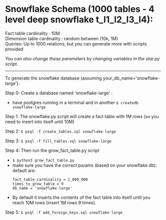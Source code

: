 # Snowflake Schema (1000 tables - 4 level deep snowflake t_l1_l2_l3_l4):   

Fact table cardinality : 10M     
Dimension table cardinality : random between (10k, 1M)   
Queries: Up to 1000 relations, but you can generate more with scripts provided

*You can also change these parameters by changing variables in the star.py script.*

----------------   

To generate the snowflake database (assuming your_db_name='snowflake-large'):  

Step 0: Create a database named 'snowflake-large' :
- have postgres running in a terminal and in another `$ createdb snowflake-large`

Step 1: The snowflake.py script will create a fact table with 1M rows (so you need to insert into itself until 10M)  

Step 2: `$ psql -f create_tables.sql snowflake-large`   

Step 3: `$ psql -f fill_tables.sql snowflake-large`   

Step 4: Then run the grow_fact_table.py script  
- `$ python3 grow_fact_table.py`  
- make sure you have the correct params (based on your snowflake db):  
		default are: 
	``` python3
	fact_table_cardinality = 1_000_000
	times_to_grow_table = 9
	db_name = 'snowflake-large'
	```
- By default it inserts the contents of the fact table into itself until you reach 10M rows (insert 1M rows 9 times).    

Step 5: `$ psql -f add_foreign_keys.sql snowflake-large`   
